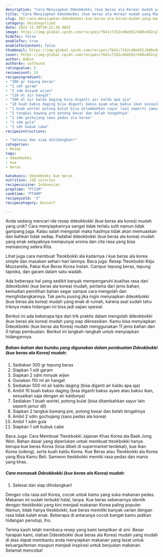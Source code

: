 ```yaml
---
description: "Cara Menyiapkan Ddeokbokki (kue beras ala Korea) mudah yang Mantap"
title: "Cara Menyiapkan Ddeokbokki (kue beras ala Korea) mudah yang Mantap"
slug: 202-cara-menyiapkan-ddeokbokki-kue-beras-ala-korea-mudah-yang-mantap
category: Uncategorized
date: 2022-11-30T20:25:29.405Z
image: https://img-global.cpcdn.com/recipes/f641c7162cd8eb92/680x482cq70/ddeokbokki-kue-beras-ala-korea-mudah-foto-resep-utama.jpg
hideToc: false
enableToc: true
enableTocContent: false
thumbnail: https://img-global.cpcdn.com/recipes/f641c7162cd8eb92/680x482cq70/ddeokbokki-kue-beras-ala-korea-mudah-foto-resep-utama.jpg
cover: https://img-global.cpcdn.com/recipes/f641c7162cd8eb92/680x482cq70/ddeokbokki-kue-beras-ala-korea-mudah-foto-resep-utama.jpg
author: Admin
authorAv: notfound
ratingvalue: 5
reviewcount: 24
recipeingredient:
- "300 gr tepung beras"
- "1 sdt garam"
- "2 sdm minyak wijen"
- "110 ml air hangat"
- "500 ml air kaldu daging bisa diganti air kaldu apa aja"
- "10 buah bakso daging bisa diganti bakso ayam atau bakso ikan sesuaikan saja dengan air kaldunya"
- "1 buah wortel potong bulat bisa ditambahkan sayur lain seperti jamur dll"
- "2 tangkai bawang pre potong besar dan belah tengahnya"
- "2 sdm gochujang saos pedas ala korea"
- "1 sdm gula"
- "1 sdt bubuk cabe"
recipeinstructions:

- "Selesai dan siap dihidangkan!"
categories:
- Resep
tags:
- ddeokbokki
- kue
- beras

katakunci: ddeokbokki kue beras 
nutrition: 238 calories
recipecuisine: Indonesian
preptime: "PT22M"
cooktime: "PT40M"
recipeyield: "3"
recipecategory: Dessert

---
```





Anda sedang mencari ide resep ddeokbokki (kue beras ala korea) mudah yang unik? Cara menyiapkannya sangat tidak terlalu sulit namun tidak gampang juga. Kalau salah mengolah maka hasilnya tidak akan memuaskan dan bahkan tidak sedap. Padahal ddeokbokki (kue beras ala korea) mudah yang enak selayaknya mempunyai aroma dan cita rasa yang bisa memancing selera Kita.





Lihat juga cara membuat Tteokbokki ala kadarnya / kue beras ala korea simple dan masakan sehari-hari lainnya. Baca juga: Resep Tteokbokki Keju Mozzarella, Pakai Kue Beras Korea Instan. Campur tepung beras, tepung tapioka, dan garam dalam satu wadah.

Ada beberapa hal yang sedikit banyak mempengaruhi kualitas rasa dari ddeokbokki (kue beras ala korea) mudah, pertama dari jenis bahan, kemudian pemilihan bahan segar sampai cara mengolah dan menghidangkannya. Tak perlu pusing jika ingin menyiapkan ddeokbokki (kue beras ala korea) mudah yang enak di rumah, karena asal sudah tahu triknya maka hidangan ini bisa jadi sajian spesial.






Berikut ini ada beberapa tips dan trik praktis dalam mengolah ddeokbokki (kue beras ala korea) mudah yang siap dikreasikan. Kamu bisa menyiapkan Ddeokbokki (kue beras ala Korea) mudah menggunakan 11 jenis bahan dan 0 tahap pembuatan. Berikut ini langkah-langkah untuk menyiapkan hidangannya.

<!--inarticleads1-->

##### Bahan-bahan dan bumbu yang digunakan dalam pembuatan Ddeokbokki (kue beras ala Korea) mudah:

1. Sediakan 300 gr tepung beras
1. Siapkan 1 sdt garam
1. Siapkan 2 sdm minyak wijen
1. Gunakan 110 ml air hangat
1. Sediakan 500 ml air kaldu daging (bisa diganti air kaldu apa aja)
1. Ambil 10 buah bakso daging (bisa diganti bakso ayam atau bakso ikan, sesuaikan saja dengan air kaldunya)
1. Sediakan 1 buah wortel, potong bulat (bisa ditambahkan sayur lain seperti jamur dll)
1. Siapkan 2 tangkai bawang pre, potong besar dan belah tengahnya
1. Ambil 2 sdm gochujang (saos pedas ala korea)
1. Ambil 1 sdm gula
1. Siapkan 1 sdt bubuk cabe


Baca Juga: Cara Membuat Tteokbokki Jajanan Khas Korea ala Baek Jong Won. Bahan dasar yang diperlukan untuk membuat tteokbokki hanya berupa kue beras Korea (bisa dibeli di supermarket terdekat), kue ikan Korea (odeng), serta kuah kaldu Korea. Kue Beras atau Tteokbokki ala Korea yang Bisa Kamu Beli. Samwon tteokbokki memiki rasa pedas dan manis yang khas. 

<!--inarticleads2-->

##### Cara memasak Ddeokbokki (kue beras ala Korea) mudah:


1. Selesai dan siap dihidangkan!

Dengan cita rasa asli Korea, cocok untuk kamu yang suka makanan pedas. Makanan ini sudah terbukti halal, tanpa. Kue beras sebenarnya identik dengan tteokbokki yang kini menjadi makanan Korea paling populer. Namun, tidak hanya tteokbokki, kue beras memiliki banyak varian dengan rasa tidak kalah enak. Beberapa di antaranya cocok banget kamu jadikan hidangan penutup, lho. 

Terima kasih telah membaca resep yang kami tampilkan di sini. Besar harapan kami, olahan Ddeokbokki (kue beras ala Korea) mudah yang mudah di atas dapat membantu anda menyiapkan makanan yang lezat untuk keluarga/teman maupun menjadi inspirasi untuk berjualan makanan. Selamat mencoba!
